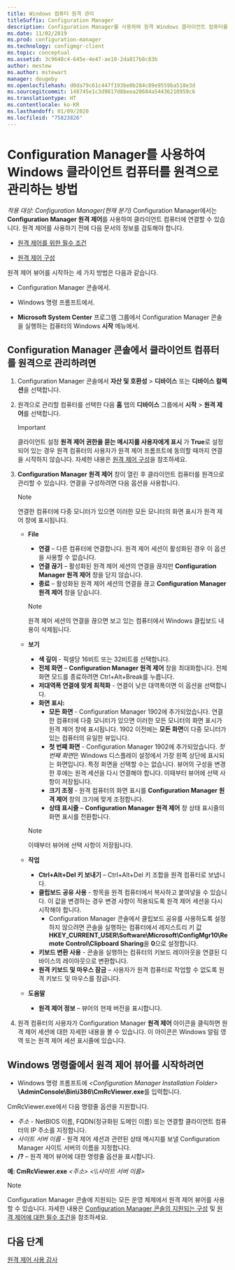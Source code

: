 ```yaml
---
title: Windows 컴퓨터 원격 관리
titleSuffix: Configuration Manager
description: Configuration Manager를 사용하여 원격 Windows 클라이언트 컴퓨터를 관리합니다.
ms.date: 11/02/2019
ms.prod: configuration-manager
ms.technology: configmgr-client
ms.topic: conceptual
ms.assetid: 3c9648c4-645e-4e47-ae10-2da817b8c83b
author: mestew
ms.author: mstewart
manager: dougeby
ms.openlocfilehash: d0da79c61c447f193be0b284c89e9559ba518e3d
ms.sourcegitcommit: 148745e1c3d9817d8beea20684a54436210959c6
ms.translationtype: HT
ms.contentlocale: ko-KR
ms.lasthandoff: 01/09/2020
ms.locfileid: "75823826"
---
```

# <a name="how-to-remotely-administer-a-windows-client-computer-by-using-configuration-manager"></a>Configuration Manager를 사용하여 Windows 클라이언트 컴퓨터를 원격으로 관리하는 방법

*적용 대상: Configuration Manager(현재 분기)* Configuration Manager에서는 **Configuration Manager 원격 제어**를 사용하여 클라이언트 컴퓨터에 연결할 수 있습니다. 원격 제어를 사용하기 전에 다음 문서의 정보를 검토해야 합니다.  

-   [원격 제어를 위한 필수 조건](/sccm/core/clients/manage/remote-control/prerequisites-for-remote-control)  

-   [원격 제어 구성](/sccm/core/clients/manage/remote-control/configuring-remote-control)  

원격 제어 뷰어를 시작하는 세 가지 방법은 다음과 같습니다.  

-   Configuration Manager 콘솔에서.  

-   Windows 명령 프롬프트에서.  

-   **Microsoft System Center** 프로그램 그룹에서 Configuration Manager 콘솔을 실행하는 컴퓨터의 Windows **시작** 메뉴에서.  

## <a name="to-remotely-administer-a-client-computer-from-the-configuration-manager-console"></a>Configuration Manager 콘솔에서 클라이언트 컴퓨터를 원격으로 관리하려면  

1.  Configuration Manager 콘솔에서 **자산 및 호환성** > **디바이스** 또는 **디바이스 컬렉션**을 선택합니다.  

3.  원격으로 관리할 컴퓨터를 선택한 다음 **홈** 탭의 **디바이스** 그룹에서 **시작** > **원격 제어**를 선택합니다.  

    > [!IMPORTANT]  
    >  클라이언트 설정 **원격 제어 권한을 묻는 메시지를 사용자에게 표시** 가 **True**로 설정되어 있는 경우 원격 컴퓨터의 사용자가 원격 제어 프롬프트에 동의할 때까지 연결을 시작하지 않습니다. 자세한 내용은 [원격 제어 구성](/sccm/core/clients/manage/remote-control/configuring-remote-control)을 참조하세요.  

4.  **Configuration Manager 원격 제어** 창이 열린 후 클라이언트 컴퓨터를 원격으로 관리할 수 있습니다. 연결을 구성하려면 다음 옵션을 사용합니다.  

    > [!NOTE]  
    >  연결한 컴퓨터에 다중 모니터가 있으면 이러한 모든 모니터의 화면 표시가 원격 제어 창에 표시됩니다.  

    -   **File**
        - **연결** – 다른 컴퓨터에 연결합니다. 원격 제어 세션이 활성화된 경우 이 옵션을 사용할 수 없습니다.  
        -   **연결 끊기** – 활성화된 원격 제어 세션의 연결을 끊지만 **Configuration Manager 원격 제어** 창을 닫지 않습니다.  
        - **종료** – 활성화된 원격 제어 세션의 연결을 끊고 **Configuration Manager 원격 제어** 창을 닫습니다.  

        > [!NOTE]  
        >  원격 제어 세션의 연결을 끊으면 보고 있는 컴퓨터에서 Windows 클립보드 내용이 삭제됩니다.


    - **보기**
      - **색 깊이** - 픽셀당 16비트 또는 32비트를 선택합니다.
      -  **전체 화면** – **Configuration Manager 원격 제어** 창을 최대화합니다. 전체 화면 모드를 종료하려면 Ctrl+Alt+Break를 누릅니다.  
      - **저대역폭 연결에 맞게 최적화** - 연결이 낮은 대역폭이면 이 옵션을 선택합니다.
      - **화면 표시:**
        - **모든 화면** - Configuration Manager 1902에 추가되었습니다. 연결한 컴퓨터에 다중 모니터가 있으면 이러한 모든 모니터의 화면 표시가 원격 제어 창에 표시됩니다. 1902 이전에는 **모든 화면**이 다중 모니터가 있는 컴퓨터의 유일한 뷰입니다.
        -  **첫 번째 화면** - Configuration Manager 1902에 추가되었습니다. *첫 번째 화면*은 Windows 디스플레이 설정에서 가장 왼쪽 상단에 표시되는 화면입니다. 특정 화면을 선택할 수는 없습니다. 뷰어의 구성을 변경한 후에는 원격 세션을 다시 연결해야 합니다. 이때부터 뷰어에 선택 사항이 저장됩니다.
        -  **크기 조정** - 원격 컴퓨터의 화면 표시를 **Configuration Manager 원격 제어** 창의 크기에 맞게 조정합니다.
        - **상태 표시줄** – **Configuration Manager 원격 제어** 창 상태 표시줄의 화면 표시를 전환합니다.  

       > [!NOTE]  
       >  이때부터 뷰어에 선택 사항이 저장됩니다.

    -   **작업**
        - **Ctrl+Alt+Del 키 보내기** – Ctrl+Alt+Del 키 조합을 원격 컴퓨터로 보냅니다. 
        - **클립보드 공유 사용** - 항목을 원격 컴퓨터에서 복사하고 붙여넣을 수 있습니다. 이 값을 변경하는 경우 변경 사항이 적용되도록 원격 제어 세션을 다시 시작해야 합니다.   
          - Configuration Manager 콘솔에서 클립보드 공유를 사용하도록 설정하지 않으려면 콘솔을 실행하는 컴퓨터에서 레지스트리 키 값 **HKEY_CURRENT_USER\Software\Microsoft\ConfigMgr10\Remote Control\Clipboard Sharing**을 **0**으로 설정합니다.
        - **키보드 변환 사용** - 콘솔을 실행하는 컴퓨터의 키보드 레이아웃을 연결된 디바이스의 레이아웃으로 변환합니다.
        - **원격 키보드 및 마우스 잠금** – 사용자가 원격 컴퓨터로 작업할 수 없도록 원격 키보드 및 마우스를 잠급니다.  

    -   **도움말**
        - **원격 제어 정보** – 뷰어의 현재 버전을 표시합니다.  

5.  원격 컴퓨터의 사용자가 Configuration Manager **원격 제어** 아이콘을 클릭하면 원격 제어 세션에 대한 자세한 내용을 볼 수 있습니다. 이 아이콘은 Windows 알림 영역 또는 원격 제어 세션 표시줄에 있습니다.  

## <a name="to-start-the-remote-control-viewer-from-the-windows-command-line"></a>Windows 명령줄에서 원격 제어 뷰어를 시작하려면  

-   Windows 명령 프롬프트에 _<Configuration Manager Installation Folder\>_ **\AdminConsole\Bin\i386\CmRcViewer.exe**를 입력합니다.  

CmRcViewer.exe에서 다음 명령줄 옵션을 지원합니다.  

- *주소* - NetBIOS 이름, FQDN(정규화된 도메인 이름) 또는 연결할 클라이언트 컴퓨터의 IP 주소를 지정합니다.
- *사이트 서버 이름* - 원격 제어 세션과 관련된 상태 메시지를 보낼 Configuration Manager 사이트 서버의 이름을 지정합니다.
- **/?** – 원격 제어 뷰어에 대한 명령줄 옵션을 표시합니다.  
     
**예: CmRcViewer.exe** *<주소\>* *<\\\사이트 서버 이름>* 

> [!NOTE]  
> Configuration Manager 콘솔에 지원되는 모든 운영 체제에서 원격 제어 뷰어를 사용할 수 있습니다. 자세한 내용은 [Configuration Manager 콘솔의 지원되는 구성](/sccm/core/plan-design/configs/supported-operating-systems-consoles) 및 [원격 제어에 대한 필수 조건](/sccm/core/clients/manage/remote-control/prerequisites-for-remote-control)을 참조하세요.

## <a name="next-steps"></a>다음 단계

[원격 제어 사용 감사](/sccm/core/clients/manage/remote-control/audit-remote-control-usage)
